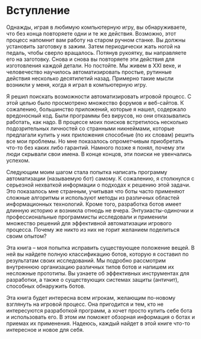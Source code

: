 # Вступление

Однажды, играя в любимую компьютерную игру, вы обнаруживаете, что без конца повторяете одни и те же действия. Возможно, этот процесс напомнит вам работу на старом ручном станке. Вы должны установить заготовку в зажим. Затем периодически жать ногой на педаль, чтобы сверло вращалось. Потянув рукоятку, вы направляете его на заготовку. Снова и снова вы повторяете эти действия для изготовления каждой детали. Но постойте. Мы живем в XXI веке, и человечество научилось автоматизировать простые, рутинные действия несколько десятилетий назад. Примерно такие мысли возникли у меня, когда я играл в компьютерную игру.

Я решил поискать возможности автоматизировать игровой процесс. С этой целью было просмотрено множество форумов и веб-сайтов. К сожалению, большинство приложений, которые я нашел, содержало вредоносный код. Были программы без вирусов, но они отказывались работать, как надо. В процессе моих поисков встретилось несколько подозрительных личностей со странными никнеймами, которые предлагали купить у них приложения способные (по их словам) решить все мои проблемы. Но мне показалось опрометчивым приобретать что-то без каких либо гарантий. Намного позже я понял, почему эти люди скрывали свои имена. В конце концов, эти поиски не увенчались успехом.

Следующим моим шагом стала попытка написать программу автоматизации (называемую бот) самому. К сожалению, я столкнулся с серьезной нехваткой информации о подходах к решению этой задачи. Это показалось мне странным, учитывая что боты часто применяют сложные алгоритмы и используют методы из различных областей информационных технологий. Кроме того, разработка ботов имеет длинную историю и возникла отнюдь не вчера. Энтузиасты-одиночки и профессиональные программисты исследовали и применили множество решений для эффективной автоматизации игрового процесса. Почему же никто из них не горит желанием поделиться своим опытом?

Эта книга – моя попытка исправить существующее положение вещей. В ней вы найдете полную классификацию ботов, которую я составил по результатам своих исследований. Мы подробно рассмотрим внутреннюю организацию различных типов ботов и напишем их несложные прототипы. Вы узнаете об эффективных инструментах для разработки, а также о существующих системах защиты (античит), способных обнаружить ботов.

Эта книга будет интересна всем игрокам, желающим по-новому взглянуть на игровой процесс. Она пригодится и тем, кто не интересуются разработкой программ, а хочет просто купить себе бота и использовать его. В этом им поможет обзорная информация о ботах и приемах их применения. Надеюсь, каждый найдет в этой книге что-то интересное и новое для себя.